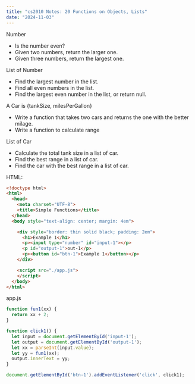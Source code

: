```yaml
---
title: "cs2010 Notes: 20 Functions on Objects, Lists"
date: "2024-11-03"
---
```


Number

 - Is the number even?
 - Given two numbers, return the larger one.
 - Given three numbers, return the largest one.

List of Number

 - Find the largest number in the list.
 - Find all even numbers in the list.
 - Find the largest even number in the list, or return null.

A Car is {tankSize, milesPerGallon}

 - Write a function that takes two cars and returns the
   one with the better milage. 
 - Write a function to calculate range

List of Car

 - Calculate the total tank size in a list of car.
 - Find the best range in a list of car.
 - Find the car with the best range in a list of car.



HTML:

```html
<!doctype html>
<html>
  <head>
    <meta charset="UTF-8">
    <title>Simple Functions</title>
  </head>
  <body style="text-align: center; margin: 4em">

    <div style="border: thin solid black; padding: 2em">
      <h1>Example 1</h1>
      <p><input type="number" id="input-1"></p>
      <p id="output-1">out-1</p>
      <p><button id="btn-1">Example 1</button></p>
    </div>

    <script src="./app.js">
    </script>
  </body>
</html>
```

app.js

```js
function fun1(xx) {
  return xx + 2;
}

function click1() {
  let input = document.getElementById('input-1');
  let output = document.getElementById('output-1');
  let xx = parseInt(input.value);
  let yy = fun1(xx);
  output.innerText = yy;
}

document.getElementById('btn-1').addEventListener('click', click1);
```
